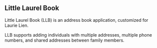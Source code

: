 ## Little Laurel Book ##

Little Laurel Book (LLB) is an address book application, customized for Laurie Lien.

LLB supports adding individuals with multiple addresses, multiple phone numbers, and shared addresses between family members.
